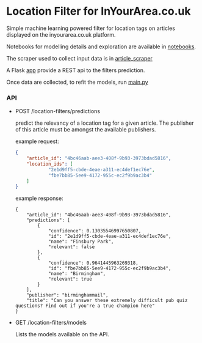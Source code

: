 # Location Filter for InYourArea.co.uk

Simple machine learning powered filter for location tags on articles 
displayed on the inyourarea.co.uk platform.

Notebooks for modelling details and exploration are available in 
[notebooks](./notebooks).

The scraper used to collect input data is in [article_scraper](./article_scraper)

A Flask [app](./app.py) provide a REST api to the filters prediction.

Once data are collected, to refit the models, run [main.py](./main.py)

### API

* POST /location-filters/predictions
    
    predict the relevancy of a location tag for a given article.
    The publisher of this article must be amongst the available publishers.
    
    example request: 
    ```json 
    {
	    "article_id": "4bc46aab-aee3-408f-9b93-3973bdad5816",
	    "location_ids": [
		        "2e1d9ff5-cbde-4eae-a311-ec4def1ec76e",
		        "fbe7bb85-5ee9-4172-955c-ec2f9b9ac3b4"
	    ]
    }
    
    
    ```
    example response:
    ```
    {
        "article_id": "4bc46aab-aee3-408f-9b93-3973bdad5816",
        "predictions": [
            {
                "confidence": 0.13035546997650807,
                "id": "2e1d9ff5-cbde-4eae-a311-ec4def1ec76e",
                "name": "Finsbury Park",
                "relevant": false
            },
            {
                "confidence": 0.9641445963269318,
                "id": "fbe7bb85-5ee9-4172-955c-ec2f9b9ac3b4",
                "name": "Birmingham",
                "relevant": true
            }
        ],
        "publisher": "birminghammail",
        "title": "Can you answer these extremely difficult pub quiz questions? Find out if you're a true champion here"
    }
    ```
        
    
    
* GET /location-filters/models
    
    Lists the models available on the API.